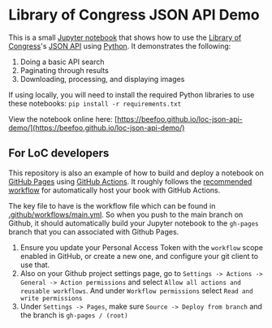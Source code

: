 # Library of Congress JSON API Demo

This is a small [Jupyter notebook](https://jupyterbook.org/) that shows how to use the [Library of Congress](https://www.loc.gov/)'s [JSON API](https://www.loc.gov/apis/json-and-yaml/) using [Python](https://www.python.org/).  It demonstrates the following:

1. Doing a basic API search
2. Paginating through results
3. Downloading, processing, and displaying images

If using locally, you will need to install the required Python libraries to use these notebooks: `pip install -r requirements.txt`

View the notebook online here: [https://beefoo.github.io/loc-json-api-demo/](https://beefoo.github.io/loc-json-api-demo/)

## For LoC developers

This repository is also an example of how to build and deploy a notebook on [GitHub Pages](https://pages.github.com/) using [GitHub Actions](https://docs.github.com/actions). It roughly follows the [recommended workflow](https://jupyterbook.org/en/stable/publish/gh-pages.html#automatically-host-your-book-with-github-actions) for automatically host your book with GitHub Actions.

The key file to have is the workflow file which can be found in [.github/workflows/main.yml](https://github.com/beefoo/loc-json-api-demo/blob/main/.github/workflows/main.yml). So when you push to the main branch on Github, it should automatically build your Jupyter notebook to the `gh-pages` branch that you can associated with Github Pages.

1. Ensure you update your Personal Access Token with the `workflow` scope enabled in GitHub, or create a new one, and configure your git client to use that.
2. Also on your Github project settings page, go to `Settings -> Actions -> General -> Action permissions` and select `Allow all actions and reusable workflows`. And under `Workflow permissions` select `Read and write permissions`
3. Under `Settings -> Pages`, make sure `Source -> Deploy from branch` and the branch is `gh-pages / (root)`
